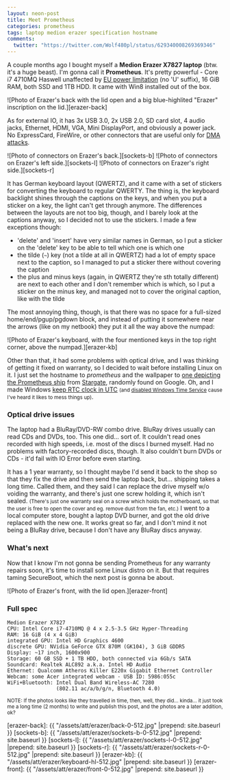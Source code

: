 ```yaml
---
layout: neon-post
title: Meet Prometheus
categories: prometheus
tags: laptop medion erazer specification hostname
comments:
  twitter: "https://twitter.com/Wolf480pl/status/629340008269369346"
---
```

A couple months ago I bought myself a <b>Medion Erazer X7827 laptop</b> (btw. it's a huge beast). I'm gonna call it <b>Prometheus</b>. It's pretty powerful - Core i7 4710MQ Haswell unaffected by [EU power limitation][ecodesign] (no 'U' suffix), 16 GiB RAM, both SSD and 1TB HDD. It came with Win8 installed out of the box.

![Photo of Erazer's back with the lid open and a big blue-highlited "Erazer" inscription on the lid.][erazer-back]

As for external IO, it has 3x USB 3.0, 2x USB 2.0, SD card slot, 4 audio jacks, Ethernet, HDMI, VGA, Mini DisplayPort, and obviously a power jack. No ExpressCard, FireWire, or other connectors that are useful only for [DMA attacks][dma-attack].

![Photo of connectors on Erazer's back.][sockets-b]
![Photo of connectors on Erazer's left side.][sockets-l]
![Photo of connectors on Erazer's right side.][sockets-r]

It has German keyboard layout (QWERTZ), and it came with a set of stickers for converting the keyboard to regular QWERTY. The thing is, the keyboard backlight shines through the captions on the keys, and when you put a sticker on a key, the light can't get through anymore. The differences between the layouts are not too big, though, and I barely look at the captions anyway, so I decided not to use the stickers. I made a few exceptions though:

* 'delete' and 'insert' have very similar names in German, so I put a sticker on the 'delete' key to be able to tell which one is which one
* the tilde (`~`) key (not a tilde at all in QWERTZ) had a lot of empty space next to the caption, so I managed to put a sticker there without covering the caption
* the plus and minus keys (again, in QWERTZ they're sth totally different) are next to each other and I don't remember which is which, so I put a sticker on the minus key, and managed not to cover the original caption, like with the tilde

The most annoying thing, though, is that there was no space for a full-sized home/end/pgup/pgdown block, and instead of putting it somewhere near the arrows (like on my netbook) they put it all the way above the numpad:

![Photo of Erazer's keyboard, with the four mentioned keys in the top right corner, above the numpad.][erazer-kb]

Other than that, it had some problems with optical drive, and I was thinking of getting it fixed on warranty, so I decided to wait before installing Linux on it. I just set the hostname to *prometheus* and the wallpaper to [one depicting the Prometheus ship][wallpaper] from [Stargate], randomly found on Google. Oh, and I made Windows [keep RTC clock in UTC][win-hwclock-utc] <small>(and [disabled Windows Time Service][win-ntp-off] cause I've heard it likes to mess things up)</small>.

### Optical drive issues

The laptop had a BluRay/DVD-RW combo drive. BluRay drives usually can read CDs and DVDs, too. This one did... sort of. It couldn't read ones recorded with high speeds, i.e. most of the discs I burned myself. Had no problems with factory-recorded discs, though. It also couldn't burn DVDs or CDs - it'd fail with IO Error before even starting.

It has a 1 year warranty, so I thought maybe I'd send it back to the shop so that they fix the drive and then send the laptop back, but... shipping takes a long time. Called them, and they said I can replace the drive myself w/o voiding the warranty, and there's just one screw holding it, which isn't sealed. <small>(There's just one warranty seal on a screw which holds the motherboard, so that the user is free to open the cover and eg. remove dust from the fan, etc.)</small> I went to a local computer store, bought a laptop DVD burner, and got the old drive replaced with the new one. It works great so far, and I don't mind it not being a BluRay drive, because I don't have any BluRay discs anyway.

### What's next

Now that I know I'm not gonna be sending Prometheus for any warranty repairs soon, it's time to install some Linux distro on it. But that requires taming SecureBoot, which the next post is gonna be about.

![Photo of Erazer's front, with the lid open.][erazer-front]

### Full spec

```
Medion Erazer X7827
CPU: Intel Core i7-4710MQ @ 4 x 2.5-3.5 GHz Hyper-Threading
RAM: 16 GiB (4 x 4 GiB)
integrated GPU: Intel HD Graphics 4600
discrete GPU: NVidia GeForce GTX 870M (GK104), 3 GiB GDDR5
Display: ~17 inch, 1600x900
Storage: 60 GB SSD + 1 TB HDD, both connected via 6Gb/s SATA
Soundcard: Realtek ALC892 a.k.a. Intel HD Audio
Ethernet: Qualcomm Atheros Killer E220x Gigabit Ethernet Controller
Webcam: some Acer integrated webcam - USB ID: 5986:055c
WiFi+Bluetooth: Intel Dual Band Wireless-AC 7280
                (802.11 ac/a/b/g/n, Bluetooth 4.0)
```

<small>NOTE: If the photos looks like they travelled in time, then, well, they did... kinda... it just took me a long time (2 months) to write and publish this post, and the photos are a later addition, ok?</small>

[ecodesign]: http://www.eceee.org/ecodesign/products/personal_computers/
[dma-attack]: https://en.wikipedia.org/wiki/DMA_attack
[wallpaper]: http://images.forwallpaper.com/files/images/5/5938/5938029b/703563/wallpaper-space-stargate-atlantis-desktop-wallfreak-wallpapers-television-sandbox-prometheus-images-shows.jpg
[Stargate]: https://en.wikipedia.org/wiki/Stargate
[win-hwclock-utc]: https://wiki.archlinux.org/index.php/Time#UTC_in_Windows
[win-ntp-off]: http://superuser.com/questions/494432/force-windows-8-to-use-utc-when-dealing-with-bios-clock/552275#552275
[erazer-back]: {{ "/assets/att/erazer/back-0-512.jpg" |prepend: site.baseurl }}
[sockets-b]: {{ "/assets/att/erazer/sockets-b-0-512.jpg" |prepend: site.baseurl }}
[sockets-l]: {{ "/assets/att/erazer/sockets-l-0-512.jpg" |prepend: site.baseurl }}
[sockets-r]: {{ "/assets/att/erazer/sockets-r-0-512.jpg" |prepend: site.baseurl }}
[erazer-kb]: {{ "/assets/att/erazer/keyboard-hl-512.jpg" |prepend: site.baseurl }}
[erazer-front]: {{ "/assets/att/erazer/front-0-512.jpg" |prepend: site.baseurl }}
